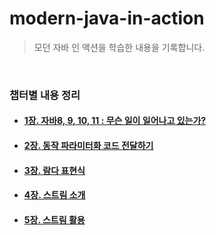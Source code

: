 # modern-java-in-action

> 모던 자바 인 액션을 학습한 내용을 기록합니다.

<br/>

### 챕터별 내용 정리
- #### [1장. 자바8, 9, 10, 11 : 무슨 일이 일어나고 있는가?](https://leedongyeop.notion.site/chapter-1-8-9-10-11-d4000ec0f4e8429c9324b7cdc309f048)
- #### [2장. 동작 파라미터화 코드 전달하기](https://leedongyeop.notion.site/chapter-2-d1f80eb20a204fe68649f94d194b4cf0)
- #### [3장. 람다 표현식](https://leedongyeop.notion.site/chapter-3-8709c08400bb4042817db74cb10862b3)
- #### [4장. 스트림 소개](https://leedongyeop.notion.site/chapter-4-aad6c8f3cbb94322a26aebc0cf3f9799)
- #### [5장. 스트림 활용](https://leedongyeop.notion.site/chapter-5-74611b7c530d41b8b97cabd97fa0b2e3)